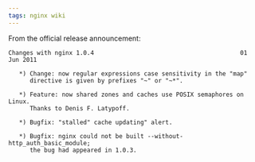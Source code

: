 ```yaml
---
tags: nginx wiki
---
```


From the official release announcement:

    Changes with nginx 1.0.4                                         01 Jun 2011

       *) Change: now regular expressions case sensitivity in the "map"
          directive is given by prefixes "~" or "~*".

       *) Feature: now shared zones and caches use POSIX semaphores on Linux.
          Thanks to Denis F. Latypoff.

       *) Bugfix: "stalled" cache updating" alert.

       *) Bugfix: nginx could not be built --without-http_auth_basic_module;
          the bug had appeared in 1.0.3.
